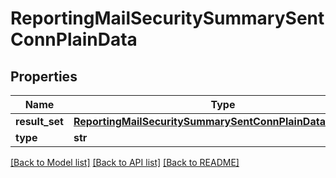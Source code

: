 # ReportingMailSecuritySummarySentConnPlainData

## Properties
Name | Type | Description | Notes
------------ | ------------- | ------------- | -------------
**result_set** | [**ReportingMailSecuritySummarySentConnPlainDataResultSet**](ReportingMailSecuritySummarySentConnPlainDataResultSet.md) |  | [optional] 
**type** | **str** |  | [optional] 

[[Back to Model list]](../README.md#documentation-for-models) [[Back to API list]](../README.md#documentation-for-api-endpoints) [[Back to README]](../README.md)

